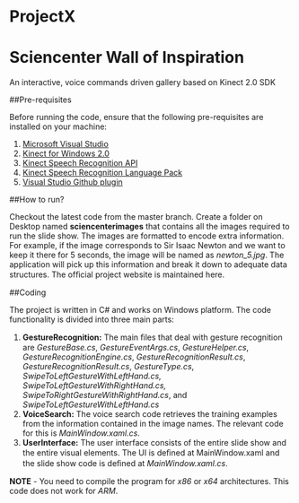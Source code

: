 ProjectX
=======

# Sciencenter Wall of Inspiration
An interactive, voice commands driven gallery based on Kinect 2.0 SDK

##Pre-requisites

Before running the code, ensure that the  following pre-requisites are installed on your machine:

 1. [Microsoft Visual Studio](https://www.visualstudio.com/downloads/ "Microsoft Visual Studio")
 2. [Kinect for Windows 2.0](https://www.microsoft.com/en-us/download/details.aspx?id=44561 "Kinect SDK 2.0")
 3. [Kinect Speech Recognition API](https://www.microsoft.com/en-us/download/details.aspx?id=27226 "Microsoft Speech Recognition SDK")
 4. [Kinect Speech Recognition Language Pack](https://www.microsoft.com/en-us/download/details.aspx?id=34809 "Kinect for Windows Language Pack")
 5. [Visual Studio Github plugin](https://visualstudio.github.com "Visual Studio Github Plugin")

##How to run?

Checkout the latest code from the master branch. Create a folder on Desktop named **sciencenterimages** that contains all the images required to run the slide show. The images are formatted to encode extra information. For example, if the image corresponds to Sir Isaac Newton and we want to keep it there for 5 seconds, the image will be named as *newton_5.jpg*. The application will pick up this information and break it down to adequate data structures. The ofﬁcial project website is maintained here.

##Coding

The project is written in C# and works on Windows platform. The code functionality is divided into three main parts:

 1. **GestureRecognition:** The main ﬁles that deal with gesture recognition are *GestureBase.cs*, *GestureEventArgs.cs*, *GestureHelper.cs*, *GestureRecognitionEngine.cs*, *GestureRecognitionResult.cs*, *GestureRecognitionResult.cs*, *GestureType.cs*, *SwipeToLeftGestureWithLeftHand.cs, SwipeToLeftGestureWithRightHand.cs, SwipeToRightGestureWithRightHand.cs*, and *SwipeToLeftGestureWithLeftHand.cs*
 2. **VoiceSearch:** The voice search code retrieves the training examples from the information contained in the image names. The relevant code for this is *MainWindow.xaml.cs*.
 3. **UserInterface:** The user interface consists of the entire slide show and the entire visual elements. The UI is deﬁned at MainWindow.xaml and the slide show code is deﬁned at *MainWindow.xaml.cs*.


**NOTE** - You need to compile the program for _x86_ or _x64_ architectures. This code does not work for _ARM_.
